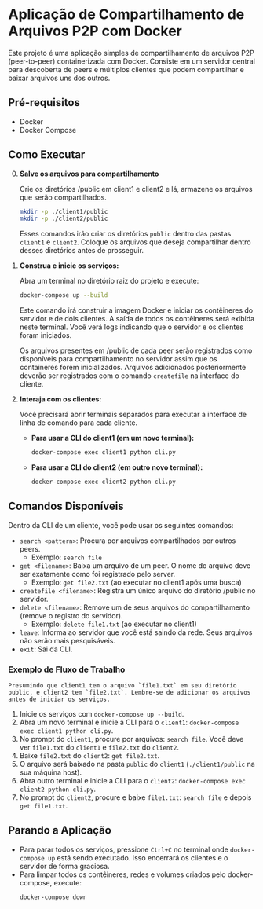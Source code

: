 # Aplicação de Compartilhamento de Arquivos P2P com Docker

Este projeto é uma aplicação simples de compartilhamento de arquivos P2P (peer-to-peer) containerizada com Docker. Consiste em um servidor central para descoberta de peers e múltiplos clientes que podem compartilhar e baixar arquivos uns dos outros.

## Pré-requisitos

- Docker
- Docker Compose

## Como Executar

0.  **Salve os arquivos para compartilhamento**

    Crie os diretórios /public em client1 e client2 e lá, armazene os arquivos que serão compartilhados.

    ```bash
    mkdir -p ./client1/public
    mkdir -p ./client2/public
    ```

    Esses comandos irão criar os diretórios `public` dentro das pastas `client1` e `client2`. Coloque os arquivos que deseja compartilhar dentro desses diretórios antes de prosseguir.

1.  **Construa e inicie os serviços:**

    Abra um terminal no diretório raiz do projeto e execute:

    ```bash
    docker-compose up --build
    ```

    Este comando irá construir a imagem Docker e iniciar os contêineres do servidor e de dois clientes. A saída de todos os contêineres será exibida neste terminal. Você verá logs indicando que o servidor e os clientes foram iniciados.

    Os arquivos presentes em /public de cada peer serão registrados como disponíveis para compartilhamento no servidor assim que os containeres forem inicializados. Arquivos adicionados posteriormente deverão ser registrados com o comando `createfile` na interface do cliente. 

2.  **Interaja com os clientes:**

    Você precisará abrir terminais separados para executar a interface de linha de comando para cada cliente.

    -   **Para usar a CLI do client1 (em um novo terminal):**
        ```bash
        docker-compose exec client1 python cli.py
        ```

    -   **Para usar a CLI do client2 (em outro novo terminal):**
        ```bash
        docker-compose exec client2 python cli.py
        ```

## Comandos Disponíveis

Dentro da CLI de um cliente, você pode usar os seguintes comandos:

-   `search <pattern>`: Procura por arquivos compartilhados por outros peers.
    -   Exemplo: `search file`
-   `get <filename>`: Baixa um arquivo de um peer. O nome do arquivo deve ser exatamente como foi registrado pelo server. 
    -   Exemplo: `get file2.txt` (ao executar no client1 após uma busca)
-   `createfile <filename>`: Registra um único arquivo do diretório /public no servidor. 
-   `delete <filename>`: Remove um de seus arquivos do compartilhamento (remove o registro do servidor).
    -   Exemplo: `delete file1.txt` (ao executar no client1)
-   `leave`: Informa ao servidor que você está saindo da rede. Seus arquivos não serão mais pesquisáveis.
-   `exit`: Sai da CLI.

### Exemplo de Fluxo de Trabalho

    Presumindo que client1 tem o arquivo `file1.txt` em seu diretório public, e client2 tem `file2.txt`. Lembre-se de adicionar os arquivos antes de iniciar os serviços.

1.  Inicie os serviços com `docker-compose up --build`.
2.  Abra um novo terminal e inicie a CLI para o `client1`: `docker-compose exec client1 python cli.py`.
3.  No prompt do `client1`, procure por arquivos: `search file`. Você deve ver `file1.txt` do `client1` e `file2.txt` do `client2`.
4.  Baixe `file2.txt` do `client2`: `get file2.txt`.
5.  O arquivo será baixado na pasta `public` do `client1` (`./client1/public` na sua máquina host).
6.  Abra outro terminal e inicie a CLI para o `client2`: `docker-compose exec client2 python cli.py`.
7.  No prompt do `client2`, procure e baixe `file1.txt`: `search file` e depois `get file1.txt`.

## Parando a Aplicação

-   Para parar todos os serviços, pressione `Ctrl+C` no terminal onde `docker-compose up` está sendo executado. Isso encerrará os clientes e o servidor de forma graciosa.
-   Para limpar todos os contêineres, redes e volumes criados pelo docker-compose, execute:
    ```bash
    docker-compose down
    ```
